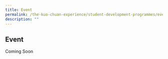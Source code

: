 ```yaml
---
title: Event
permalink: /the-kuo-chuan-experience/student-development-programmes/event/
description: ""
---
```

## Event


Coming Soon